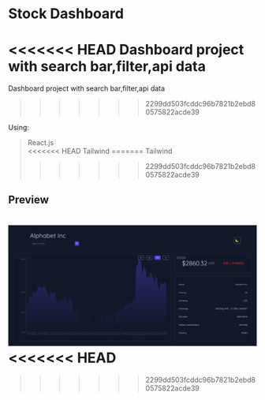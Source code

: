 # Stock Dashboard

<<<<<<< HEAD
Dashboard project with search bar,filter,api data
=======
Dashboard project with search bar,filter,api data 
>>>>>>> 2299dd503fcddc96b7821b2ebd80575822acde39

Using:

> React.js  
<<<<<<< HEAD
> Tailwind
=======
> Tailwind 
>>>>>>> 2299dd503fcddc96b7821b2ebd80575822acde39

## Preview

![overview](./public/Capture.PNG)
<<<<<<< HEAD
=======

>>>>>>> 2299dd503fcddc96b7821b2ebd80575822acde39
